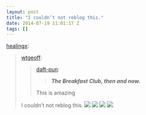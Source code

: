 ```yaml
---
layout: post
title: "I couldn’t not reblog this."
date: 2014-07-19 11:01:17 Z
tags: []
---
```

[healingx](http://healingx.tumblr.com/post/91755481283/wtgeoff-daft-pun-the-breakfast-club-then):

> [wtgeoff](http://wtgeoff.tumblr.com/post/91445080239/daft-pun-the-breakfast-club-then-and-now):
> 
> > [daft-pun](http://daft-pun.tumblr.com/post/83656194318):
> > 
> > > _**The Breakfast Club, then and now.**_
> > 
> > This is amazing
> 
> I couldn’t not reblog this.
![](/media/2014/07/92230434638_0.jpg)
![](/media/2014/07/92230434638_1.jpg)
![](/media/2014/07/92230434638_2.jpg)
![](/media/2014/07/92230434638_3.jpg)
